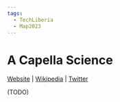 ```yaml
---
tags:
  - TechLiberia
  - Map2023
---
```

# A Capella Science

[Website]() | [Wikipedia]() |  [Twitter]()

(TODO)

